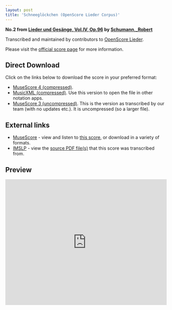 ```yaml
---
layout: post
title: 'Schneeglöckchen (OpenScore Lieder Corpus)'
---
```


__No.2 from [Lieder und Gesänge, Vol.IV, Op.96](https://fourscoreandmore.org/openscore/lieder/Schumann%2C_Robert/Lieder_und_Ges%C3%A4nge%2C_Vol.IV%2C_Op.96/) by [Schumann,_Robert](https://fourscoreandmore.org/openscore/lieder/Schumann%2C_Robert)__

Transcribed and maintained by contributors to [OpenScore Lieder].

Please visit the [official score page] for more information.

[official score page]: https://musescore.com/openscore-lieder-corpus/scores/6984553
[OpenScore Lieder]: https://musescore.com/openscore-lieder-corpus

## Direct Download

Click on the links below to download the score in your preferred format:
- [MuseScore 4 (compressed)](https://fourscoreandmore.org/openscore/lieder/Schumann%2C_Robert/Lieder_und_Ges%C3%A4nge%2C_Vol.IV%2C_Op.96/2_Schneegl%C3%B6ckchen.mscz).
- [MusicXML (compressed)](https://fourscoreandmore.org/openscore/lieder/Schumann%2C_Robert/Lieder_und_Ges%C3%A4nge%2C_Vol.IV%2C_Op.96/2_Schneegl%C3%B6ckchen.mxl). Use this version to open the file in other notation apps.
- [MuseScore 3 (uncompressed)](https://raw.githubusercontent.com/OpenScore/Lieder/refs/heads/main/scores/Schumann%2C_Robert/Lieder_und_Ges%C3%A4nge%2C_Vol.IV%2C_Op.96/2_Schneegl%C3%B6ckchen/lc6984553.mscx). This is the version as transcribed by our team (with no updates etc.). It is uncompressed (so a larger file).

## External links

- [MuseScore] - view and listen to [this score][MuseScore], or download in a variety of formats.
- [IMSLP] - view the [source PDF file(s)][IMSLP] that this score was transcribed from.

[MuseScore]: https://musescore.com/score/6984553
[IMSLP]: https://imslp.org/wiki/Special:ReverseLookup/271883

## Preview

<iframe width="100%" height="394" src="https://musescore.com/openscore-lieder-corpus/scores/6984553/embed" frameborder="0" allowfullscreen allow="autoplay; fullscreen"></iframe>
